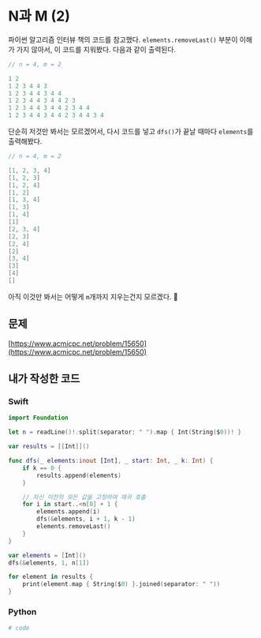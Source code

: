 # N과 M (2)
파이썬 알고리즘 인터뷰 책의 코드를 참고했다. `elements.removeLast()` 부분이 이해가 가지 않아서, 이 코드를 지워봤다. 다음과 같이 출력된다.

```swift
// n = 4, m = 2

1 2
1 2 3 4 4 3
1 2 3 4 4 3 4 4
1 2 3 4 4 3 4 4 2 3
1 2 3 4 4 3 4 4 2 3 4 4
1 2 3 4 4 3 4 4 2 3 4 4 3 4
```

단순히 저것만 봐서는 모르겠어서, 다시 코드를 넣고 `dfs()`가 끝날 때마다 `elements`를 출력해봤다.

```swift
// n = 4, m = 2

[1, 2, 3, 4]
[1, 2, 3]
[1, 2, 4]
[1, 2]
[1, 3, 4]
[1, 3]
[1, 4]
[1]
[2, 3, 4]
[2, 3]
[2, 4]
[2]
[3, 4]
[3]
[4]
[]
```

아직 이것만 봐서는 어떻게 `m`개까지 지우는건지 모르겠다. 🤔 

## 문제
[https://www.acmicpc.net/problem/15650](https://www.acmicpc.net/problem/15650)
## 내가 작성한 코드
### Swift
```swift
import Foundation

let n = readLine()!.split(separator: " ").map { Int(String($0))! }

var results = [[Int]]()

func dfs(_ elements:inout [Int], _ start: Int, _ k: Int) {
    if k == 0 {
        results.append(elements)
    }

    // 자신 이전의 모든 값을 고정하여 재귀 호출
    for i in start..<n[0] + 1 {
        elements.append(i)
        dfs(&elements, i + 1, k - 1)
        elements.removeLast()
    }
}

var elements = [Int]()
dfs(&elements, 1, n[1])

for element in results {
    print(element.map { String($0) }.joined(separator: " "))
}
```
### Python
```python
# code
```